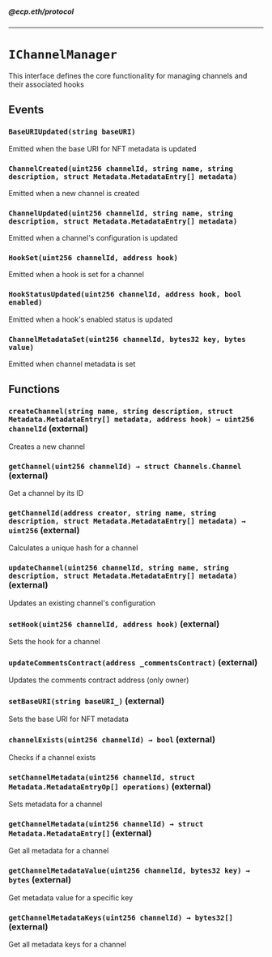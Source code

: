 ##### @ecp.eth/protocol

----

# `IChannelManager`

This interface defines the core functionality for managing channels and their associated hooks







## Events

### `BaseURIUpdated(string baseURI)`

Emitted when the base URI for NFT metadata is updated




### `ChannelCreated(uint256 channelId, string name, string description, struct Metadata.MetadataEntry[] metadata)`

Emitted when a new channel is created




### `ChannelUpdated(uint256 channelId, string name, string description, struct Metadata.MetadataEntry[] metadata)`

Emitted when a channel's configuration is updated




### `HookSet(uint256 channelId, address hook)`

Emitted when a hook is set for a channel




### `HookStatusUpdated(uint256 channelId, address hook, bool enabled)`

Emitted when a hook's enabled status is updated




### `ChannelMetadataSet(uint256 channelId, bytes32 key, bytes value)`

Emitted when channel metadata is set





## Functions

### `createChannel(string name, string description, struct Metadata.MetadataEntry[] metadata, address hook) → uint256 channelId` (external)

Creates a new channel




### `getChannel(uint256 channelId) → struct Channels.Channel` (external)

Get a channel by its ID




### `getChannelId(address creator, string name, string description, struct Metadata.MetadataEntry[] metadata) → uint256` (external)

Calculates a unique hash for a channel




### `updateChannel(uint256 channelId, string name, string description, struct Metadata.MetadataEntry[] metadata)` (external)

Updates an existing channel's configuration




### `setHook(uint256 channelId, address hook)` (external)

Sets the hook for a channel




### `updateCommentsContract(address _commentsContract)` (external)

Updates the comments contract address (only owner)




### `setBaseURI(string baseURI_)` (external)

Sets the base URI for NFT metadata




### `channelExists(uint256 channelId) → bool` (external)

Checks if a channel exists




### `setChannelMetadata(uint256 channelId, struct Metadata.MetadataEntryOp[] operations)` (external)

Sets metadata for a channel




### `getChannelMetadata(uint256 channelId) → struct Metadata.MetadataEntry[]` (external)

Get all metadata for a channel




### `getChannelMetadataValue(uint256 channelId, bytes32 key) → bytes` (external)

Get metadata value for a specific key




### `getChannelMetadataKeys(uint256 channelId) → bytes32[]` (external)

Get all metadata keys for a channel







